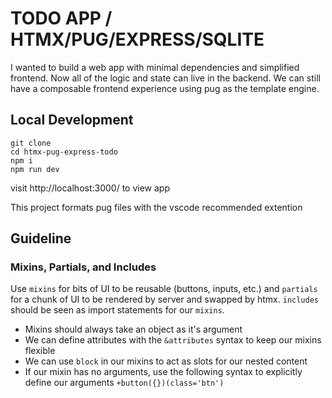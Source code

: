 # TODO APP / HTMX/PUG/EXPRESS/SQLITE
I wanted to build a web app with minimal dependencies and simplified frontend.
Now all of the logic and state can live in the backend. We can still have
a composable frontend experience using pug as the template engine. 

## Local Development
```
git clone
cd htmx-pug-express-todo
npm i 
npm run dev
```
visit http://localhost:3000/ to view app

This project formats pug files with the vscode recommended extention

## Guideline
### Mixins, Partials, and Includes
Use `mixins` for bits of UI to be reusable (buttons, inputs, etc.) and `partials` for a chunk of UI to be rendered by server and swapped by htmx. `includes` should be seen as import statements for our `mixins`. 

- Mixins should always take an object as it's argument 
- We can define attributes with the `&attributes` syntax to keep our mixins flexible
- We can use `block` in our mixins to act as slots for our nested content
- If our mixin has no arguments, use the following syntax to explicitly define our arguments `+button({})(class='btn')`

